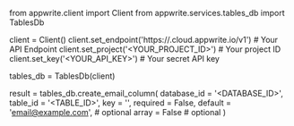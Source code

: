 from appwrite.client import Client
from appwrite.services.tables_db import TablesDb

client = Client()
client.set_endpoint('https://<REGION>.cloud.appwrite.io/v1') # Your API Endpoint
client.set_project('<YOUR_PROJECT_ID>') # Your project ID
client.set_key('<YOUR_API_KEY>') # Your secret API key

tables_db = TablesDb(client)

result = tables_db.create_email_column(
    database_id = '<DATABASE_ID>',
    table_id = '<TABLE_ID>',
    key = '',
    required = False,
    default = 'email@example.com', # optional
    array = False # optional
)
